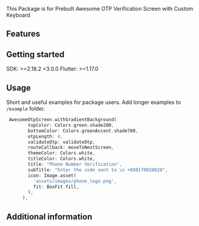 This Package is for Prebuilt Awesome OTP Verification Screen with Custom Keyboard

## Features

## Getting started

SDK: >=2.18.2 <3.0.0
Flutter: >=1.17.0

## Usage

Short and useful examples for package users. Add longer examples
to `/example` folder.

```dart
 AwesomeOtpScreen.withGradientBackground(
        topColor: Colors.green.shade200,
        bottomColor: Colors.greenAccent.shade700,
        otpLength: 4,
        validateOtp: validateOtp,
        routeCallback: moveToNextScreen,
        themeColor: Colors.white,
        titleColor: Colors.white,
        title: "Phone Number Verification",
        subTitle: "Enter the code sent to \n +880170020020",
        icon: Image.asset(
          'assets/images/phone_logo.png',
          fit: BoxFit.fill,
        ),
      ),
```

## Additional information

